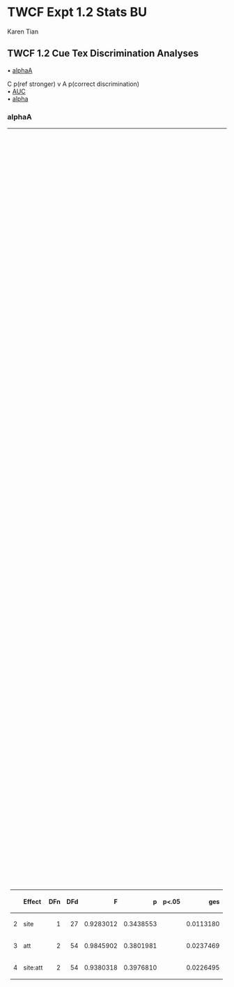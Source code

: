 TWCF Expt 1.2 Stats BU
================
Karen Tian

## TWCF 1.2 Cue Tex Discrimination Analyses

• [alphaA](#alphaa)

C p(ref stronger) v A p(correct discrimination)  
• [AUC](#auc-of-c1va)  
•
[alpha](#fitted-alpha-of-C1)

### alphaA

<table class="kable_wrapper">

<tbody>

<tr>

<td>

<table>

<thead>

<tr>

<th style="text-align:left;">

</th>

<th style="text-align:left;">

Effect

</th>

<th style="text-align:right;">

DFn

</th>

<th style="text-align:right;">

DFd

</th>

<th style="text-align:right;">

F

</th>

<th style="text-align:right;">

p

</th>

<th style="text-align:left;">

p\<.05

</th>

<th style="text-align:right;">

ges

</th>

</tr>

</thead>

<tbody>

<tr>

<td style="text-align:left;">

2

</td>

<td style="text-align:left;">

site

</td>

<td style="text-align:right;">

1

</td>

<td style="text-align:right;">

27

</td>

<td style="text-align:right;">

0.9283012

</td>

<td style="text-align:right;">

0.3438553

</td>

<td style="text-align:left;">

</td>

<td style="text-align:right;">

0.0113180

</td>

</tr>

<tr>

<td style="text-align:left;">

3

</td>

<td style="text-align:left;">

att

</td>

<td style="text-align:right;">

2

</td>

<td style="text-align:right;">

54

</td>

<td style="text-align:right;">

0.9845902

</td>

<td style="text-align:right;">

0.3801981

</td>

<td style="text-align:left;">

</td>

<td style="text-align:right;">

0.0237469

</td>

</tr>

<tr>

<td style="text-align:left;">

4

</td>

<td style="text-align:left;">

site:att

</td>

<td style="text-align:right;">

2

</td>

<td style="text-align:right;">

54

</td>

<td style="text-align:right;">

0.9380318

</td>

<td style="text-align:right;">

0.3976810

</td>

<td style="text-align:left;">

</td>

<td style="text-align:right;">

0.0226495

</td>

</tr>

</tbody>

</table>

</td>

<td>

<table>

<thead>

<tr>

<th style="text-align:left;">

</th>

<th style="text-align:left;">

Effect

</th>

<th style="text-align:right;">

W

</th>

<th style="text-align:right;">

p

</th>

<th style="text-align:left;">

p\<.05

</th>

</tr>

</thead>

<tbody>

<tr>

<td style="text-align:left;">

3

</td>

<td style="text-align:left;">

att

</td>

<td style="text-align:right;">

0.0003821

</td>

<td style="text-align:right;">

0

</td>

<td style="text-align:left;">

  - 
    
    </td>
    
    </tr>
    
    <tr>
    
    <td style="text-align:left;">
    
    4
    
    </td>
    
    <td style="text-align:left;">
    
    site:att
    
    </td>
    
    <td style="text-align:right;">
    
    0.0003821
    
    </td>
    
    <td style="text-align:right;">
    
    0
    
    </td>
    
    <td style="text-align:left;">
    
      - 
        
        </td>
        
        </tr>
        
        </tbody>
        
        </table>

</td>

<td>

<table>

<thead>

<tr>

<th style="text-align:left;">

</th>

<th style="text-align:left;">

Effect

</th>

<th style="text-align:right;">

GGe

</th>

<th style="text-align:right;">

p\[GG\]

</th>

<th style="text-align:left;">

p\[GG\]\<.05

</th>

<th style="text-align:right;">

HFe

</th>

<th style="text-align:right;">

p\[HF\]

</th>

<th style="text-align:left;">

p\[HF\]\<.05

</th>

</tr>

</thead>

<tbody>

<tr>

<td style="text-align:left;">

3

</td>

<td style="text-align:left;">

att

</td>

<td style="text-align:right;">

0.5000955

</td>

<td style="text-align:right;">

0.3298935

</td>

<td style="text-align:left;">

</td>

<td style="text-align:right;">

0.5001066

</td>

<td style="text-align:right;">

0.3298952

</td>

<td style="text-align:left;">

</td>

</tr>

<tr>

<td style="text-align:left;">

4

</td>

<td style="text-align:left;">

site:att

</td>

<td style="text-align:right;">

0.5000955

</td>

<td style="text-align:right;">

0.3413977

</td>

<td style="text-align:left;">

</td>

<td style="text-align:right;">

0.5001066

</td>

<td style="text-align:right;">

0.3413997

</td>

<td style="text-align:left;">

</td>

</tr>

</tbody>

</table>

</td>

</tr>

</tbody>

</table>

    ## [1] FALSE

<img src="twcf_expt1.2_stats_files/figure-gfm/alphaA-1.png" style="display: block; margin: auto auto auto 0;" />

### AUC of CvA

<table class="kable_wrapper">

<tbody>

<tr>

<td>

<table>

<thead>

<tr>

<th style="text-align:left;">

</th>

<th style="text-align:left;">

Effect

</th>

<th style="text-align:right;">

DFn

</th>

<th style="text-align:right;">

DFd

</th>

<th style="text-align:right;">

F

</th>

<th style="text-align:right;">

p

</th>

<th style="text-align:left;">

p\<.05

</th>

<th style="text-align:right;">

ges

</th>

</tr>

</thead>

<tbody>

<tr>

<td style="text-align:left;">

2

</td>

<td style="text-align:left;">

site

</td>

<td style="text-align:right;">

1

</td>

<td style="text-align:right;">

27

</td>

<td style="text-align:right;">

0.5376783

</td>

<td style="text-align:right;">

0.4697157

</td>

<td style="text-align:left;">

</td>

<td style="text-align:right;">

0.0112825

</td>

</tr>

<tr>

<td style="text-align:left;">

3

</td>

<td style="text-align:left;">

att

</td>

<td style="text-align:right;">

2

</td>

<td style="text-align:right;">

54

</td>

<td style="text-align:right;">

43.6277036

</td>

<td style="text-align:right;">

0.0000000

</td>

<td style="text-align:left;">

  - 
    
    </td>
    
    <td style="text-align:right;">
    
    0.4082556
    
    </td>
    
    </tr>
    
    <tr>
    
    <td style="text-align:left;">
    
    4
    
    </td>
    
    <td style="text-align:left;">
    
    site:att
    
    </td>
    
    <td style="text-align:right;">
    
    2
    
    </td>
    
    <td style="text-align:right;">
    
    54
    
    </td>
    
    <td style="text-align:right;">
    
    0.9803801
    
    </td>
    
    <td style="text-align:right;">
    
    0.3817457
    
    </td>
    
    <td style="text-align:left;">
    
    </td>
    
    <td style="text-align:right;">
    
    0.0152668
    
    </td>
    
    </tr>
    
    </tbody>
    
    </table>

</td>

<td>

<table>

<thead>

<tr>

<th style="text-align:left;">

</th>

<th style="text-align:left;">

Effect

</th>

<th style="text-align:right;">

W

</th>

<th style="text-align:right;">

p

</th>

<th style="text-align:left;">

p\<.05

</th>

</tr>

</thead>

<tbody>

<tr>

<td style="text-align:left;">

3

</td>

<td style="text-align:left;">

att

</td>

<td style="text-align:right;">

0.8996062

</td>

<td style="text-align:right;">

0.2527447

</td>

<td style="text-align:left;">

</td>

</tr>

<tr>

<td style="text-align:left;">

4

</td>

<td style="text-align:left;">

site:att

</td>

<td style="text-align:right;">

0.8996062

</td>

<td style="text-align:right;">

0.2527447

</td>

<td style="text-align:left;">

</td>

</tr>

</tbody>

</table>

</td>

<td>

<table>

<thead>

<tr>

<th style="text-align:left;">

</th>

<th style="text-align:left;">

Effect

</th>

<th style="text-align:right;">

GGe

</th>

<th style="text-align:right;">

p\[GG\]

</th>

<th style="text-align:left;">

p\[GG\]\<.05

</th>

<th style="text-align:right;">

HFe

</th>

<th style="text-align:right;">

p\[HF\]

</th>

<th style="text-align:left;">

p\[HF\]\<.05

</th>

</tr>

</thead>

<tbody>

<tr>

<td style="text-align:left;">

3

</td>

<td style="text-align:left;">

att

</td>

<td style="text-align:right;">

0.9087656

</td>

<td style="text-align:right;">

0.0000000

</td>

<td style="text-align:left;">

  - 
    
    </td>
    
    <td style="text-align:right;">
    
    0.9707323
    
    </td>
    
    <td style="text-align:right;">
    
    0.0000000
    
    </td>
    
    <td style="text-align:left;">
    
      - 
        
        </td>
        
        </tr>
        
        <tr>
        
        <td style="text-align:left;">
        
        4
        
        </td>
        
        <td style="text-align:left;">
        
        site:att
        
        </td>
        
        <td style="text-align:right;">
        
        0.9087656
        
        </td>
        
        <td style="text-align:right;">
        
        0.3754076
        
        </td>
        
        <td style="text-align:left;">
        
        </td>
        
        <td style="text-align:right;">
        
        0.9707323
        
        </td>
        
        <td style="text-align:right;">
        
        0.3798013
        
        </td>
        
        <td style="text-align:left;">
        
        </td>
        
        </tr>
        
        </tbody>
        
        </table>

</td>

</tr>

</tbody>

</table>

    ## [1] FALSE

<img src="twcf_expt1.2_stats_files/figure-gfm/AUC_C-1.png" style="display: block; margin: auto auto auto 0;" />

### fitted alpha of C

<table class="kable_wrapper">

<tbody>

<tr>

<td>

<table>

<thead>

<tr>

<th style="text-align:left;">

</th>

<th style="text-align:left;">

Effect

</th>

<th style="text-align:right;">

DFn

</th>

<th style="text-align:right;">

DFd

</th>

<th style="text-align:right;">

F

</th>

<th style="text-align:right;">

p

</th>

<th style="text-align:left;">

p\<.05

</th>

<th style="text-align:right;">

ges

</th>

</tr>

</thead>

<tbody>

<tr>

<td style="text-align:left;">

2

</td>

<td style="text-align:left;">

att

</td>

<td style="text-align:right;">

2

</td>

<td style="text-align:right;">

56

</td>

<td style="text-align:right;">

0.599084

</td>

<td style="text-align:right;">

0.5527967

</td>

<td style="text-align:left;">

</td>

<td style="text-align:right;">

0.0137911

</td>

</tr>

</tbody>

</table>

</td>

<td>

<table>

<thead>

<tr>

<th style="text-align:left;">

</th>

<th style="text-align:left;">

Effect

</th>

<th style="text-align:right;">

W

</th>

<th style="text-align:right;">

p

</th>

<th style="text-align:left;">

p\<.05

</th>

</tr>

</thead>

<tbody>

<tr>

<td style="text-align:left;">

2

</td>

<td style="text-align:left;">

att

</td>

<td style="text-align:right;">

0.0919831

</td>

<td style="text-align:right;">

0

</td>

<td style="text-align:left;">

  - 
    
    </td>
    
    </tr>
    
    </tbody>
    
    </table>

</td>

<td>

<table>

<thead>

<tr>

<th style="text-align:left;">

</th>

<th style="text-align:left;">

Effect

</th>

<th style="text-align:right;">

GGe

</th>

<th style="text-align:right;">

p\[GG\]

</th>

<th style="text-align:left;">

p\[GG\]\<.05

</th>

<th style="text-align:right;">

HFe

</th>

<th style="text-align:right;">

p\[HF\]

</th>

<th style="text-align:left;">

p\[HF\]\<.05

</th>

</tr>

</thead>

<tbody>

<tr>

<td style="text-align:left;">

2

</td>

<td style="text-align:left;">

att

</td>

<td style="text-align:right;">

0.5241044

</td>

<td style="text-align:right;">

0.4525877

</td>

<td style="text-align:left;">

</td>

<td style="text-align:right;">

0.5268306

</td>

<td style="text-align:right;">

0.4533793

</td>

<td style="text-align:left;">

</td>

</tr>

</tbody>

</table>

</td>

</tr>

</tbody>

</table>

    ## [1] FALSE

<img src="twcf_expt1.2_stats_files/figure-gfm/alphaC1-1.png" style="display: block; margin: auto auto auto 0;" />
